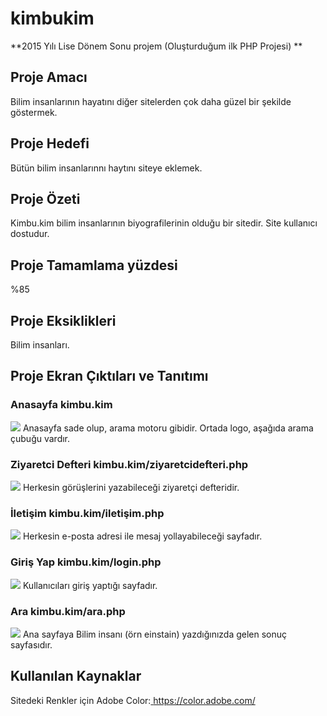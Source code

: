 # kimbukim
**2015 Yılı Lise Dönem Sonu projem (Oluşturduğum ilk PHP Projesi) **

## Proje Amacı	
Bilim insanlarının hayatını diğer sitelerden çok daha güzel bir şekilde göstermek.

## Proje Hedefi
Bütün bilim insanlarınnı haytını siteye eklemek.

## Proje Özeti
Kimbu.kim bilim insanlarının biyografilerinin olduğu bir sitedir. Site kullanıcı dostudur.

## Proje Tamamlama yüzdesi
%85

## Proje Eksiklikleri
Bilim insanları. 

## Proje Ekran Çıktıları ve Tanıtımı
###  Anasayfa kimbu.kim
<img src="https://i.hizliresim.com/jyg61m.png">
Anasayfa sade olup, arama motoru gibidir. Ortada logo, aşağıda arama çubuğu vardır.
  
###  Ziyaretci Defteri  kimbu.kim/ziyaretcidefteri.php
  <img src="https://i.hizliresim.com/2J6aNA.png">
Herkesin görüşlerini yazabileceği ziyaretçi defteridir.
  
###  İletişim kimbu.kim/iletişim.php
  <img src="https://i.hizliresim.com/BLaz6p.png">
   Herkesin e-posta adresi ile mesaj yollayabileceği sayfadır.
  
###  Giriş Yap kimbu.kim/login.php
  <img src="https://i.hizliresim.com/Z9X3QG.png">
   Kullanıcıları giriş yaptığı sayfadır.
  
###  Ara kimbu.kim/ara.php
<img src="https://i.hizliresim.com/oOXV8b.png">
  Ana sayfaya Bilim insanı (örn einstain) yazdığınızda gelen sonuç sayfasıdır.

##  Kullanılan Kaynaklar
  Sitedeki Renkler için Adobe Color:<a href="https://color.adobe.com/" target="_blank"> https://color.adobe.com/ </a>
